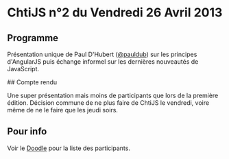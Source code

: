 <!-- varstream
title=ChtiJS #2
description=Découvrez le contenu du ChtiJS n°2 avec la présentation de \
Paul d'Hubert sur les concepts d'AngularJS'.
keywords.+=AngularJS
-->

# ChtiJS n°2 du Vendredi 26 Avril 2013

## Programme

Présentation unique de Paul D'Hubert ([@pauldub](https://twitter.com/pauldub))
 sur les principes d'AngularJS puis échange informel sur les dernières
 nouveautés de JavaScript.

## Compte rendu

Une super présentation mais moins de participants que lors de la première
 édition. Décision commune de ne plus faire de ChtiJS le vendredi, voire même
 de ne le faire que les jeudi soirs.

## Pour info

Voir le [Doodle](http://doodle.com/nhz4rqbu88xvmxnc) pour la liste des
 participants.
